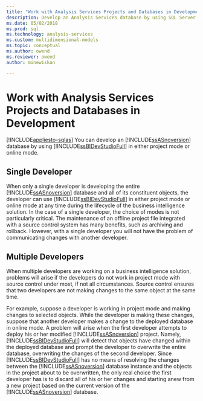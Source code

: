 ```yaml
---
title: "Work with Analysis Services Projects and Databases in Development | Microsoft Docs"
description: Develop an Analysis Services database by using SQL Server Data Tools in either project mode or online mode.
ms.date: 05/02/2018
ms.prod: sql
ms.technology: analysis-services
ms.custom: multidimensional-models
ms.topic: conceptual
ms.author: owend
ms.reviewer: owend
author: minewiskan

---
```

# Work with Analysis Services Projects and Databases in Development
[!INCLUDE[appliesto-sqlas](../includes/appliesto-sqlas.md)]
  You can develop an [!INCLUDE[ssASnoversion](../includes/ssasnoversion-md.md)] database by using [!INCLUDE[ssBIDevStudioFull](../includes/ssbidevstudiofull-md.md)] in either project mode or online mode.  
  
## Single Developer  
 When only a single developer is developing the entire [!INCLUDE[ssASnoversion](../includes/ssasnoversion-md.md)] database and all of its constituent objects, the developer can use [!INCLUDE[ssBIDevStudioFull](../includes/ssbidevstudiofull-md.md)] in either project mode or online mode at any time during the lifecycle of the business intelligence solution. In the case of a single developer, the choice of modes is not particularly critical. The maintenance of an offline project file integrated with a source control system has many benefits, such as archiving and rollback. However, with a single developer you will not have the problem of communicating changes with another developer.  
  
## Multiple Developers  
 When multiple developers are working on a business intelligence solution, problems will arise if the developers do not work in project mode with source control under most, if not all circumstances. Source control ensures that two developers are not making changes to the same object at the same time.  
  
 For example, suppose a developer is working in project mode and making changes to selected objects. While the developer is making these changes, suppose that another developer makes a change to the deployed database in online mode. A problem will arise when the first developer attempts to deploy his or her modified [!INCLUDE[ssASnoversion](../includes/ssasnoversion-md.md)] project. Namely, [!INCLUDE[ssBIDevStudioFull](../includes/ssbidevstudiofull-md.md)] will detect that objects have changed within the deployed database and prompt the developer to overwrite the entire database, overwriting the changes of the second developer. Since [!INCLUDE[ssBIDevStudioFull](../includes/ssbidevstudiofull-md.md)] has no means of resolving the changes between the [!INCLUDE[ssASnoversion](../includes/ssasnoversion-md.md)] database instance and the objects in the project about to be overwritten, the only real choice the first developer has is to discard all of his or her changes and starting anew from a new project based on the current version of the [!INCLUDE[ssASnoversion](../includes/ssasnoversion-md.md)] database.  
  
  
